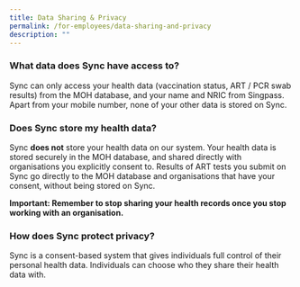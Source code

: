 ```yaml
---
title: Data Sharing & Privacy
permalink: /for-employees/data-sharing-and-privacy
description: ""
---
```

### **What data does Sync have access to?**

Sync can only access your health data (vaccination status, ART / PCR swab results) from the MOH database, and your name and NRIC from Singpass. Apart from your mobile number, none of your other data is stored on Sync.

### **Does Sync store my health data?**

Sync **does not** store your health data on our system. Your health data is stored securely in the MOH database, and shared directly with organisations you explicitly consent to. Results of ART tests you submit on Sync go directly to the MOH database and organisations that have your consent, without being stored on Sync. 

**Important: Remember to stop sharing your health records once you stop working with an organisation.**

### **How does Sync protect privacy?**
Sync is a consent-based system that gives individuals full control of their personal health data. Individuals can choose who they share their health data with.